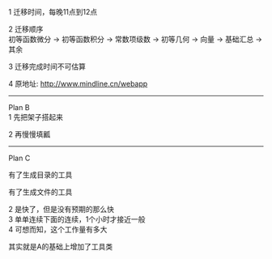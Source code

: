 1 迁移时间，每晚11点到12点  
  
2 迁移顺序  
初等函数微分 $\to$ 初等函数积分 $\to$ 常数项级数 $\to$ 初等几何 $\to$ 向量 $\to$ 基础汇总 $\to$ 其余  
  
3 迁移完成时间不可估算  
  
4 原地址: http://www.mindline.cn/webapp  
  
---  
  
Plan B  
1 先把架子搭起来  
  
2 再慢慢填瓤  
  
---  
  
Plan C  
  
有了生成目录的工具  
  
有了生成文件的工具  
  
2 是快了，但是没有预期的那么快  
3 单单连续下面的连续，1个小时才接近一般  
4 可想而知，这个工作量有多大  
  
其实就是A的基础上增加了工具类  
